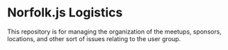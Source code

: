 # Norfolk.js Logistics

This repository is for managing the organization of the meetups, sponsors, locations, and other sort of issues relating to the user group.


